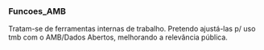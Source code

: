 ### Funcoes_AMB


Tratam-se de ferramentas internas de trabalho. Pretendo ajustá-las p/ uso tmb com o AMB/Dados Abertos, melhorando a relevância pública.
